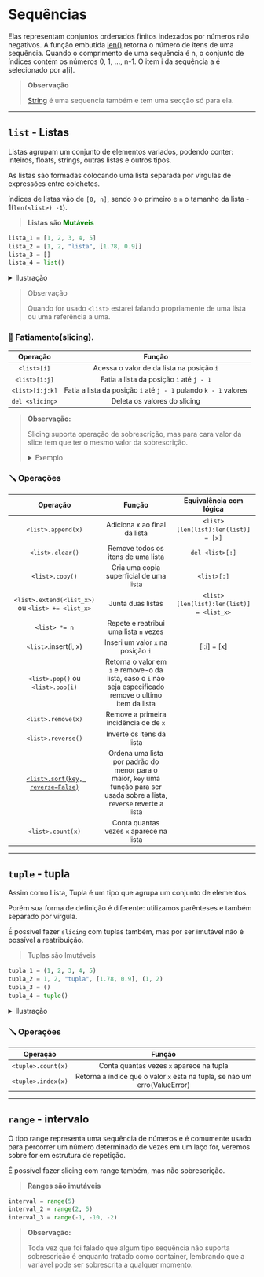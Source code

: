 # Sequências

Elas representam conjuntos ordenados finitos indexados por números não negativos. A função embutida [len()](https://docs.python.org/3/library/functions.html#len) retorna o número de itens de uma sequência. Quando o comprimento de uma sequência é n, o conjunto de índices contém os números 0, 1, …, n-1. O item i da sequência a é selecionado por a[i].

> **__Observação__**
>
> [String](./strings.md) é uma sequencia também e tem uma secção só para ela.

---

## `list` - Listas

Listas agrupam um conjunto de elementos variados, podendo conter: inteiros, floats, strings, outras listas e outros tipos.

As listas são formadas colocando uma lista separada por vírgulas de expressões entre colchetes.

índices de listas vão de `[0, n]`, sendo `0` o primeiro e `n` o tamanho da lista - 1(`len(<list>) -1`).

> **__Listas são <span style="color: green;">Mutáveis</span>__**

```python
lista_1 = [1, 2, 3, 4, 5]
lista_2 = [1, 2, "lista", [1.78, 0.9]]
lista_3 = []
lista_4 = list()
```

<details>
  <summary>Ilustração</summary>

![int_out](./assets/images/list_out.png)

> **__Observação__**
>
> Lembre-se sempre de usar as funções `print()`, `type()` e `len()`

</details>

>Observação
>
>Quando for usado `<list>` estarei falando propriamente de uma lista ou uma referência a uma.

### 🔪 Fatiamento(slicing).

|Operação|Função|
|:---:|:---:|
|`<list>[i]`|Acessa o valor de da lista na posição `i`|.
|`<list>[i:j]`|Fatia a lista da posição `i` até `j - 1`|
|`<list>[i:j:k]`|Fatia a lista da posição `i` até `j - 1` pulando `k - 1` valores|
|`del <slicing>`|Deleta os valores do slicing|

> **__Observação:__**
>
> Slicing suporta operação de sobrescrição, mas para cara valor da slice tem que ter o mesmo valor da sobrescrição.
>
> <details><summary>Exemplo</summary><img src='./assets/images/slicing_exmaple.png'>
</details> 


### 🪛 Operações

|Operação|Função|Equivalência com lógica|
|:---:|:---:|:---:|
|`<list>.append(x)`|Adiciona x ao final da lista|`<list>[len(list):len(list)] = [x]`|
|`<list>.clear()`|Remove todos os itens de uma lista|`del <list>[:]`|
|`<list>.copy()`|Cria uma copia superficial de uma lista|`<list>[:]`|
|`<list>.extend(<list_x>)` ou `<list> += <list_x>`|Junta duas listas|`<list>[len(list):len(list)] = <list_x>`|
|`<list> *= n`|Repete e reatribui uma lista `n` vezes||
|`<list>`.insert(i, x)|Inseri um valor `x` na posição `i`|<list>[i:i] = [x]|
|`<list>.pop()` ou `<list>.pop(i)`|Retorna o valor em `i` e remove-o da lista, caso o `i` não seja especificado remove o ultimo item da lista||
|`<list>.remove(x)`|Remove a primeira incidência de de `x`||
|`<list>.reverse()`|Inverte os itens da lista||
|[`<list>.sort(key, reverse=False)`](https://docs.python.org/pt-br/3/library/stdtypes.html#list.sort)|Ordena uma lista por padrão do menor para o maior, `key` uma função para ser usada sobre a lista, `reverse` reverte a lista||
|`<list>.count(x)`|Conta quantas vezes `x` aparece na lista||

---

## `tuple` - tupla

Assim como Lista, Tupla é um tipo que agrupa um conjunto de elementos.

Porém sua forma de definição é diferente: utilizamos parênteses e também separado por vírgula.

É possível fazer `slicing` com tuplas também, mas por ser imutável não é possível a reatribuição. 

> Tuplas são Imutáveis

```python
tupla_1 = (1, 2, 3, 4, 5)
tupla_2 = 1, 2, "tupla", [1.78, 0.9], (1, 2)
tupla_3 = ()
tupla_4 = tuple()
```

<details>
  <summary>Ilustração</summary>

![ex](./assets/images/tuple_ex.png)

</details>

### 🪛 Operações

|Operação|Função|
|:---:|:---:|
|`<tuple>.count(x)`|Conta quantas vezes `x` aparece na tupla|
|`<tuple>.index(x)`|Retorna a índice que o valor `x` esta na tupla, se não um erro(ValueError)|

---

## `range` - intervalo

O tipo range representa uma sequência  de números e é comumente usado para percorrer um número determinado de vezes em um laço for, veremos sobre for em estrutura de repetição.

É possível fazer slicing com range também, mas não sobrescrição.

> **__Ranges são imutáveis__**

```python
interval = range(5)
interval_2 = range(2, 5)
interval_3 = range(-1, -10, -2)
```

> **__Observação:__**
>
> Toda vez que foi falado que algum tipo sequência não suporta sobrescrição é enquanto tratado como container, lembrando que a variável pode ser sobrescrita a qualquer momento.

